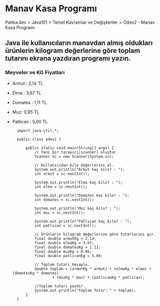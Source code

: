 # Manav Kasa Programı
Patika.dev > Java101 > Temel Kavramlar ve Değişkenler > Ödev2 - Manav Kasa Programı

## Java ile kullanıcıların manavdan almış oldukları ürünlerin kilogram değerlerine göre toplam tutarını ekrana yazdıran programı yazın.

### Meyveler ve KG Fiyatları
- Armut : 2,14 TL
- Elma : 3,67 TL
- Domates : 1,11 TL
- Muz: 0,95 TL
- Patlıcan : 5,00 TL

		import java.util.*;
		
		public class odev2 {

			public static void main(String[] args) {
				// Yeni bir tarayıcı(scanner) oluştur.
				Scanner sc = new Scanner(System.in);
		
				// Kullanıcıdan kilo değerlerini al.
				System.out.println("Armut kaç kilo? : ");
				int armut = sc.nextInt();
		
				System.out.println("Elma kaç kilo? : ");
				int elma = sc.nextInt();
		
				System.out.println("Domates kaç kilo? : ");
				int domates = sc.nextInt();
		
				System.out.println("Muz kaç kilo? : ");
				int muz = sc.nextInt();
		
				System.out.println("Patlıcan kaç kilo? : ");
				int patlıcan = sc.nextInt();
		
				// Ürünlerin kilogram değerlerine göre tutarlarını gir.
				final double armutKg = 2.14;
				final double elmaKg = 3.67;
				final double domatesKg = 1.11;
				final double muzKg = 0.95;
				final double patlıcanKg = 5.00;
		
				// Toplam tutarı hesapla.
				double toplam = (armutKg * armut) + (elmaKg * elma) + (domatesKg * domates)
						+ (muzKg * muz) + (patlıcanKg * patlıcan);
		
				//Toplam tutarı yazdır.
				System.out.println("Toplam Tutar: " + toplam);
			}
		}
